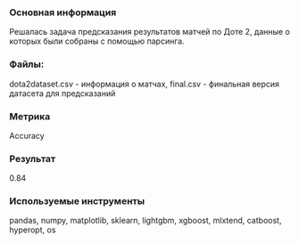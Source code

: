 ### Основная информация
Решалась задача предсказания результатов матчей по Доте 2, данные о которых были собраны с помощью парсинга.
### Файлы:
dota2dataset.csv - информация о матчах, final.csv - финальная версия датасета для предсказаний
### Метрика
Accuracy
### Результат
0.84
### Используемые инструменты 
pandas, numpy, matplotlib, sklearn, lightgbm, xgboost, mlxtend, catboost, hyperopt, os
